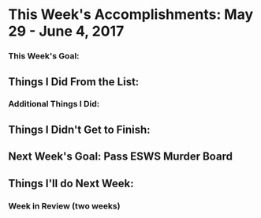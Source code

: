# This Week's Accomplishments: May 29 - June 4, 2017

### This Week's Goal: 


## Things I Did From the List:


### Additional Things I Did:


## Things I Didn't Get to Finish:

## Next Week's Goal: Pass ESWS Murder Board

## Things I'll do Next Week:

### Week in Review (two weeks)

